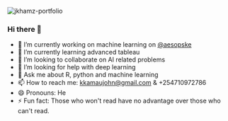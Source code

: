 ![jkhamz-portfolio](https://firebasestorage.googleapis.com/v0/b/aesops-ke.appspot.com/o/portfolios%2Fjkamz-portfolio.jpeg?alt=media&token=5881bfd9-e645-4943-a642-afaa297c9467)

### Hi there 👋
- 🔭 I’m currently working on machine learning on [@aesopske](https://aesops.co.ke)
- 🌱 I’m currently learning advanced tableau
- 👯 I’m looking to collaborate on AI related problems
- 🤔 I’m looking for help with deep learning
- 💬 Ask me about R, python and machine learning
- 📫 How to reach me: kkamaujohn@gmail.com & +254710972786
- 😄 Pronouns: He
- ⚡ Fun fact: Those who won't read have no advantage over those who can't read.
